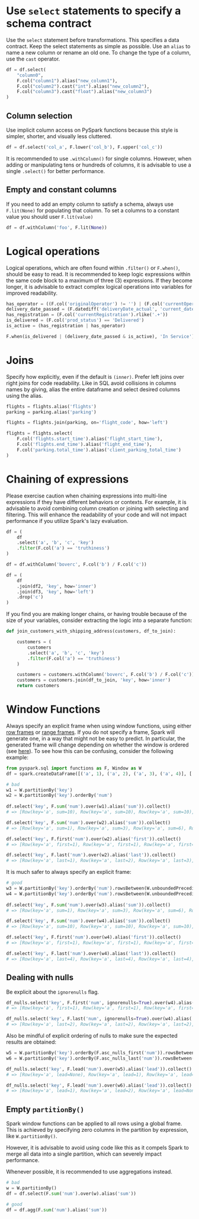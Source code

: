 
# Use `select` statements to specify a schema contract

Use the `select` statement before transformations. This specifies a data contract. 
Keep the select statements as simple as possible. Use an `alias` to name a new column or rename an old one. To change the type of a column, use the `cast` operator.

```python
df = df.select(
    "column0",
    F.col("column1").alias("new_column1"),
    F.col("column2").cast("int").alias("new_column2"),
    F.col("column3").cast("float").alias("new_column3")
)

```

## Column selection 

Use implicit column access on PySpark functions because this style is simpler, shorter, and visually less cluttered.

```python
df = df.select('col_a', F.lower('col_b'), F.upper('col_c'))
```

It is recommended to use `.withColumn()` for single columns. However, when adding or manipulating tens or hundreds of columns, it is advisable to use a single `.select()` for better performance.

## Empty and constant columns

If you need to add an empty column to satisfy a schema, always use `F.lit(None)` for populating that column. To set a columns to a constant value you should user `F.lit(value)`

```python
df = df.withColumn('foo', F.lit(None))
```

# Logical operations

Logical operations, which are often found within `.filter()` or `F.when()`, should be easy to read. It is recommended to keep logic expressions within the same code block to a maximum of three (3) expressions. If they become longer, it is advisable to extract complex logical operations into variables for improved readability.

```python
has_operator = ((F.col('originalOperator') != '') | (F.col('currentOperator') != ''))
delivery_date_passed = (F.datediff('deliveryDate_actual', 'current_date') < 0)
has_registration = (F.col('currentRegistration').rlike('.+'))
is_delivered = (F.col('prod_status') == 'Delivered')
is_active = (has_registration | has_operator)

F.when(is_delivered | (delivery_date_passed & is_active), 'In Service')
```

# Joins

Specify how explicitly, even if the default is `(inner)`.  Prefer left joins over right joins for code readability. 
Like in SQL avoid collisions in columns names by giving, alias the entire dataframe and select desired columns using the alias.


```python
flights = flights.alias('flights')
parking = parking.alias('parking')

flights = flights.join(parking, on='flight_code', how='left')

flights = flights.select(
    F.col('flights.start_time').alias('flight_start_time'),
    F.col('flights.end_time').alias('flight_end_time'),
    F.col('parking.total_time').alias('client_parking_total_time')
)
```

# Chaining of expressions

Please exercise caution when chaining expressions into multi-line expressions if they have different behaviors or contexts. For example, it is advisable to avoid combining column creation or joining with selecting and filtering. This will enhance the readability of your code and will not impact performance if you utilize Spark's lazy evaluation.

```python
df = (
    df
    .select('a', 'b', 'c', 'key')
    .filter(F.col('a') == 'truthiness')
)

df = df.withColumn('boverc', F.col('b') / F.col('c'))

df = (
    df
    .join(df2, 'key', how='inner')
    .join(df3, 'key', how='left')
    .drop('c')
)
```

If you find you are making longer chains, or having trouble because of the size of your variables, consider extracting the logic into a separate function:

```python
def join_customers_with_shipping_address(customers, df_to_join):

    customers = (
        customers
        .select('a', 'b', 'c', 'key')
        .filter(F.col('a') == 'truthiness')
    )

    customers = customers.withColumn('boverc', F.col('b') / F.col('c'))
    customers = customers.join(df_to_join, 'key', how='inner')
    return customers
```


# Window Functions

Always specify an explicit frame when using window functions, using either [row frames](https://spark.apache.org/docs/latest/api/java/org/apache/spark/sql/expressions/WindowSpec.html#rowsBetween-long-long-) or [range frames](https://spark.apache.org/docs/latest/api/java/org/apache/spark/sql/expressions/WindowSpec.html#rangeBetween-long-long-). If you do not specify a frame, Spark will generate one, in a way that might not be easy to predict. In particular, the generated frame will change depending on whether the window is ordered (see [here](https://github.com/apache/spark/blob/v3.0.1/sql/catalyst/src/main/scala/org/apache/spark/sql/catalyst/analysis/Analyzer.scala#L2899)). To see how this can be confusing, consider the following example:

```python
from pyspark.sql import functions as F, Window as W
df = spark.createDataFrame([('a', 1), ('a', 2), ('a', 3), ('a', 4)], ['key', 'num'])

# bad
w1 = W.partitionBy('key')
w2 = W.partitionBy('key').orderBy('num')
 
df.select('key', F.sum('num').over(w1).alias('sum')).collect()
# => [Row(key='a', sum=10), Row(key='a', sum=10), Row(key='a', sum=10), Row(key='a', sum=10)]

df.select('key', F.sum('num').over(w2).alias('sum')).collect()
# => [Row(key='a', sum=1), Row(key='a', sum=3), Row(key='a', sum=6), Row(key='a', sum=10)]

df.select('key', F.first('num').over(w2).alias('first')).collect()
# => [Row(key='a', first=1), Row(key='a', first=1), Row(key='a', first=1), Row(key='a', first=1)]

df.select('key', F.last('num').over(w2).alias('last')).collect()
# => [Row(key='a', last=1), Row(key='a', last=2), Row(key='a', last=3), Row(key='a', last=4)]
```

It is much safer to always specify an explicit frame:
```python
# good
w3 = W.partitionBy('key').orderBy('num').rowsBetween(W.unboundedPreceding, 0)
w4 = W.partitionBy('key').orderBy('num').rowsBetween(W.unboundedPreceding, W.unboundedFollowing)
 
df.select('key', F.sum('num').over(w3).alias('sum')).collect()
# => [Row(key='a', sum=1), Row(key='a', sum=3), Row(key='a', sum=6), Row(key='a', sum=10)]

df.select('key', F.sum('num').over(w4).alias('sum')).collect()
# => [Row(key='a', sum=10), Row(key='a', sum=10), Row(key='a', sum=10), Row(key='a', sum=10)]

df.select('key', F.first('num').over(w4).alias('first')).collect()
# => [Row(key='a', first=1), Row(key='a', first=1), Row(key='a', first=1), Row(key='a', first=1)]

df.select('key', F.last('num').over(w4).alias('last')).collect()
# => [Row(key='a', last=4), Row(key='a', last=4), Row(key='a', last=4), Row(key='a', last=4)]
```

## Dealing with nulls

Be explicit about the `ignorenulls` flag.

```python
df_nulls.select('key', F.first('num', ignorenulls=True).over(w4).alias('first')).collect()
# => [Row(key='a', first=1), Row(key='a', first=1), Row(key='a', first=1), Row(key='a', first=1)]

df_nulls.select('key', F.last('num', ignorenulls=True).over(w4).alias('last')).collect()
# => [Row(key='a', last=2), Row(key='a', last=2), Row(key='a', last=2), Row(key='a', last=2)]
```

Also be mindful of explicit ordering of nulls to make sure the expected results are obtained:
```python
w5 = W.partitionBy('key').orderBy(F.asc_nulls_first('num')).rowsBetween(W.currentRow, W.unboundedFollowing)
w6 = W.partitionBy('key').orderBy(F.asc_nulls_last('num')).rowsBetween(W.currentRow, W.unboundedFollowing)

df_nulls.select('key', F.lead('num').over(w5).alias('lead')).collect()
# => [Row(key='a', lead=None), Row(key='a', lead=1), Row(key='a', lead=2), Row(key='a', lead=None)]

df_nulls.select('key', F.lead('num').over(w6).alias('lead')).collect()
# => [Row(key='a', lead=1), Row(key='a', lead=2), Row(key='a', lead=None), Row(key='a', lead=None)]
```

## Empty `partitionBy()`

Spark window functions can be applied to all rows using a global frame. This is achieved by specifying zero columns in the partition by expression, like `W.partitionBy()`.

However, it is advisable to avoid using code like this as it compels Spark to merge all data into a single partition, which can severely impact performance.

Whenever possible, it is recommended to use aggregations instead.

```python
# bad
w = W.partitionBy()
df = df.select(F.sum('num').over(w).alias('sum'))

# good
df = df.agg(F.sum('num').alias('sum'))
```
